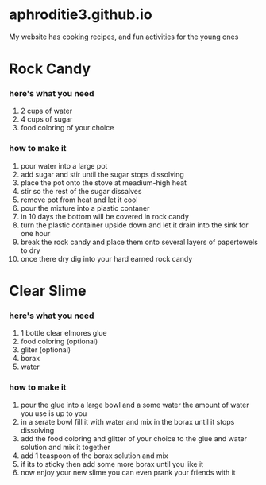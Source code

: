 # aphroditie3.github.io
My website has cooking recipes, and fun activities for the young ones 

# Rock Candy
### here's what you need
1. 2 cups of water
1. 4 cups of sugar
1. food coloring of your choice
### how to make it
1. pour water into a large pot
1. add sugar and stir until the sugar stops dissolving
1. place the pot onto the stove at meadium-high heat
1. stir so the rest of the sugar dissalves
1. remove pot from heat and let it cool
1. pour the mixture into a plastic contaner
1. in 10 days the bottom will be covered in rock candy
1. turn the plastic container upside down and let it drain into the sink for one hour
1. break the rock candy and place them onto several layers of papertowels to dry
1. once there dry dig into your hard earned rock candy
# Clear Slime
### here's what you need
1. 1 bottle clear elmores glue
1. food coloring (optional)
1. gliter (optional)
1. borax
1. water
### how to make it
1. pour the glue into a large bowl and a some water the amount of water you use is up to you
1. in a serate bowl fill it with water and mix in the borax until it stops dissolving
1. add the food coloring and glitter of your choice to the glue and water solution and mix it together
1. add 1 teaspoon of the borax solution and mix
1. if its to sticky then add some more borax until you like it
1. now enjoy your new slime you can even prank your friends with it
